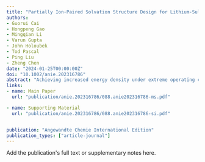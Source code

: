 ```yaml
---
title: "Partially Ion‐Paired Solvation Structure Design for Lithium‐Sulfur Batteries under Extreme Operating Conditions"
authors:
- Guorui Cai
- Hongpeng Gao
- Mingqian Li
- Varun Gupta
- John Holoubek
- Tod Pascal
- Ping Liu
- Zheng Chen
date: "2024-01-25T00:00:00Z"
doi: "10.1002/anie.202316786"
abstract: "Achieving increased energy density under extreme operating conditions remains a major challenge in rechargeable batteries. Herein, we demonstrate an all-fluorinated ester-based electrolyte comprising partially fluorinated carboxylate and carbonate esters. This electrolyte exhibits temperature-resilient physicochemical properties and moderate ion-paired solvation, leading to a half solvent-separated and half contact-ion pair in a sole electrolyte. As a result, facile desolvation and preferential reduction of anions/fluorinated co-solvents for LiF-dominated interphases are achieved without compromising ionic conductivity (>1 mS cm−1 even at −40 °C). These advantageous features were found to apply to both lithium metal and sulfur-based electrodes even under extreme operating conditions, allowing stable cycling of Li || sulfurized polyacrylonitrile (SPAN) full cells with high SPAN loading (>3.5 mAh cm−2) and thin Li anode (50 μm) at −40, 23 and 50 °C. This work offers a promising path for designing temperature-resilient electrolytes to support high energy density Li metal batteries operating in extreme conditions."
links:
- name: Main Paper
  url: "publication/anie.202316786/088.anie202316786-ms.pdf"

- name: Supporting Material
  url: "publication/anie.202316786/088.anie202316786-si.pdf"


publication: "Angewandte Chemie International Edition"
publication_types: ["article-journal"]
---
```


Add the publication's full text or supplementary notes here.
